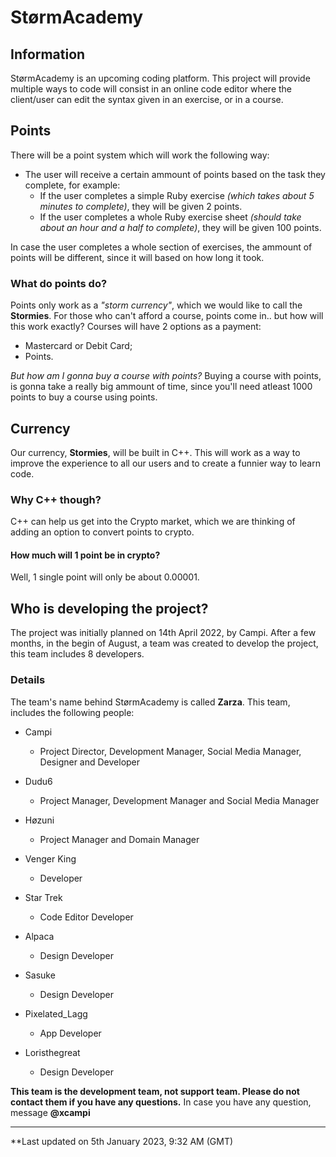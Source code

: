 # StørmAcademy
## Information
StørmAcademy is an upcoming coding platform.
This project will provide multiple ways to code will consist in an online code editor where the client/user can edit the syntax given in an exercise, or in a course.

## Points
There will be a point system which will work the following way:
- The user will receive a certain ammount of points based on the task they complete, for example:
  - If the user completes a simple Ruby exercise _(which takes about 5 minutes to complete)_, they will be given 2 points.
  - If the user completes a whole Ruby exercise sheet _(should take about an hour and a half to complete)_, they will be given 100 points.

In case the user completes a whole section of exercises, the ammount of points will be different, since it will based on how long it took.

### What do points do?
Points only work as a _"storm currency"_, which we would like to call the **Stormies**.
For those who can't afford a course, points come in.. but how will this work exactly?
 Courses will have 2 options as a payment:
  - Mastercard or Debit Card;
  - Points.

_*But how am I gonna buy a course with points?*_
Buying a course with points, is gonna take a really big ammount of time, since you'll need atleast 1000 points to buy a course using points.

## Currency
Our currency, **Stormies**, will be built in C++.
This will work as a way to improve the experience to all our users and to create a funnier way to learn code.

### Why C++ though?
C++ can help us get into the Crypto market, which we are thinking of adding an option to convert points to crypto.

#### How much will 1 point be in crypto?
Well, 1 single point will only be about 0.00001.

## Who is developing the project?
The project was initially planned on 14th April 2022, by Campi.
After a few months, in the begin of August, a team was created to develop the project, this team includes 8 developers.

### Details
The team's name behind StørmAcademy is called **Zarza**.
This team, includes the following people:
- Campi
  - Project Director, Development Manager, Social Media Manager, Designer and Developer
  
- Dudu6
  - Project Manager, Development Manager and Social Media Manager
  
- Høzuni
  - Project Manager and Domain Manager
  
- Venger King
  - Developer
  
- Star Trek
  - Code Editor Developer

- Alpaca
  - Design Developer

- Sasuke
  - Design Developer
  
- Pixelated_Lagg
  - App Developer

- Loristhegreat
  - Design Developer
  
**This team is the development team, not support team. Please do not contact them if you have any questions.**
In case you have any question, message **@xcampi**

---
**Last updated on 5th January 2023, 9:32 AM (GMT)
